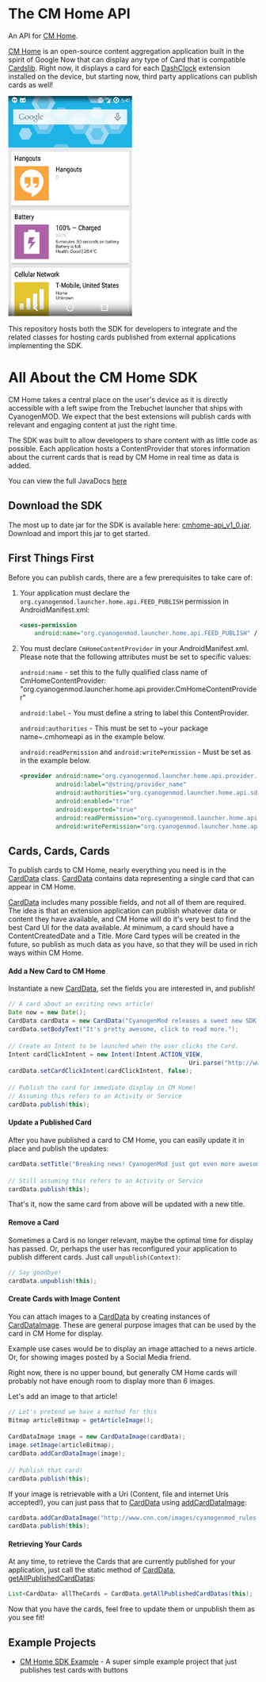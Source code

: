 **The CM Home API**
===========================

An API for [CM Home](https://github.com/CyanogenMod/android_packages_apps_CMHome).

 [CM Home](https://github.com/CyanogenMod/android_packages_apps_CMHome) is an open-source content aggregation application built in the spirit of Google Now that can display any type of Card that is compatible [Cardslib](https://github.com/gabrielemariotti/cardslib). Right now, it displays a card for each [DashClock](https://code.google.com/p/dashclock/) extension installed on the device, but starting now, third party applications can publish cards as well!

![CM Home](sdk/docs/cmhome_screen1.png)

This repository hosts both the SDK for developers to integrate and the related classes for hosting cards published from external applications implementing the SDK.

# **All About the CM Home SDK**

CM Home takes a central place on the user's device as it is directly accessible with a left swipe from the Trebuchet launcher that ships with CyanogenMOD. We expect that the best extensions will publish cards with relevant and engaging content at just the right time.

The SDK was built to allow developers to share content with as little code as possible. Each application hosts a ContentProvider that stores information about the current cards that is read by CM Home in real time as data is added.

You can view the full JavaDocs [here](http://cyanogenmod.github.io/external_cyanogen_cmhomeapi/)

## Download the SDK

The most up to date jar for the SDK is available here: [cmhome-api_v1_0.jar](releases/cmhome-api_v1_0.jar). Download and import this jar to get started.

## First Things First

Before you can publish cards, there are a few prerequisites to take care of:

1. Your application must declare the `org.cyanogenmod.launcher.home.api.FEED_PUBLISH` permission in AndroidManifest.xml:

    ```xml
    <uses-permission
        android:name="org.cyanogenmod.launcher.home.api.FEED_PUBLISH" />
    ```
    
2.  You must declare `CmHomeContentProvider` in your AndroidManifest.xml. Please note that the following attributes must be set to specific values:

    `android:name` - set this to the fully qualified class name of CmHomeContentProvider: "org.cyanogenmod.launcher.home.api.provider.CmHomeContentProvider"
    
    `android:label` - You must define a string to label this ContentProvider.
    
    `android:authorities` - This must be set to ~your package name~.cmhomeapi as in the example below.
    
    `android:readPermission` and `android:writePermission` - Must be set as in the example below.


    ```xml
    <provider android:name="org.cyanogenmod.launcher.home.api.provider.CmHomeContentProvider"
              android:label="@string/provider_name"
              android:authorities="org.cyanogenmod.launcher.home.api.sdkexample.cmhomeapi"
              android:enabled="true"
              android:exported="true"
              android:readPermission="org.cyanogenmod.launcher.home.api.FEED_READ"
              android:writePermission="org.cyanogenmod.launcher.home.api.FEED_WRITE" />
    ```

## Cards, Cards, Cards

To publish cards to CM Home, nearly everything you need is in the [CardData][1] class. [CardData][1] contains data representing a single card that can appear in CM Home. 

[CardData][1] includes many possible fields, and not all of them are required. The idea is that an extension application can publish whatever data or content they have available, and CM Home will do it's very best to find the best Card UI for the data available. At minimum, a card should have a ContentCreatedDate and a Title. More Card types will be created in the future, so publish as much data as you have, so that they will be used in rich ways within CM Home.

#### Add a New Card to CM Home

Instantiate a new [CardData][1], set the fields you are interested in, and publish!

```java
// A card about an exciting news article!
Date now = new Date();
CardData cardData = new CardData("CyanogenMod releases a sweet new SDK!", now);
cardData.setBodyText("It's pretty awesome, click to read more.");

// Create an Intent to be launched when the user clicks the Card.
Intent cardClickIntent = new Intent(Intent.ACTION_VIEW,
                                                   Uri.parse("http://www.cnn.com/articles/awesome_cm_sdk.html"));
cardData.setCardClickIntent(cardClickIntent, false);

// Publish the card for immediate display in CM Home!
// Assuming this refers to an Activity or Service
cardData.publish(this);

```

#### Update a Published Card

After you have published a card to CM Home, you can easily update it in place and publish the updates:

```java
cardData.setTitle("Breaking news! CyanogenMod just got even more awesome.");

// Still assuming this refers to an Activity or Service
cardData.publish(this);
```

That's it, now the same card from above will be updated with a new title.

#### Remove a Card

Sometimes a Card is no longer relevant, maybe the optimal time for display has passed. Or, perhaps the user has reconfigured your application to publish different cards. Just call `unpublish(Context)`:

```java
// Say goodbye!
cardData.unpublish(this);
```

#### Create Cards with Image Content

You can attach images to a [CardData][1] by creating instances of [CardDataImage][2]. These are general purpose images that can be used by the card in CM Home for display. 

Example use cases would be to display an image attached to a news article. Or, for showing images posted by a Social Media friend.

Right now, there is no upper bound, but generally CM Home cards will probably not have enough room to display more than 6 images.

Let's add an image to that article!
    
```java
// Let's pretend we have a method for this
Bitmap articleBitmap = getArticleImage();

CardDataImage image = new CardDataImage(cardData);
image.setImage(articleBitmap);
cardData.addCardDataImage(image);

// Publish that card!
cardData.publish(this);
```

If your image is retrievable with a Uri (Content, file and internet Uris accepted!), you can just pass that to [CardData][1] using [addCardDataImage][3]:

```java
cardData.addCardDataImage("http://www.cnn.com/images/cyanogenmod_rules.jpg");
cardData.publish(this);

```

#### Retrieving Your Cards

At any time, to retrieve the Cards that are currently published for your application, just call the static method of [CardData][1], [getAllPublishedCardDatas][4]:

```java
List<CardData> allTheCards = CardData.getAllPublishedCardDatas(this);
```

Now that you have the cards, feel free to update them or unpublish them as you see fit!


## Example Projects

* [CM Home SDK Example](https://github.com/mattgmg1990/CMHome-SDK-Example) - A super simple example project that just publishes test cards with buttons 

[1]: http://cyanogenmod.github.io/external_cyanogen_cmhomeapi/reference/org/cyanogenmod/launcher/home/api/cards/CardData.html "CardData"
[2]: http://cyanogenmod.github.io/external_cyanogen_cmhomeapi/reference/org/cyanogenmod/launcher/home/api/cards/CardDataImage.html "CardDataImage"

[3]: http://cyanogenmod.github.io/external_cyanogen_cmhomeapi/reference/org/cyanogenmod/launcher/home/api/cards/CardData.html#addCardDataImage(android.net.Uri) "addCardDataImage"

[4]:
http://cyanogenmod.github.io/external_cyanogen_cmhomeapi/reference/org/cyanogenmod/launcher/home/api/cards/CardData.html#getAllPublishedCardDatas(android.content.Context) "getAllPublishedCardDatas"
